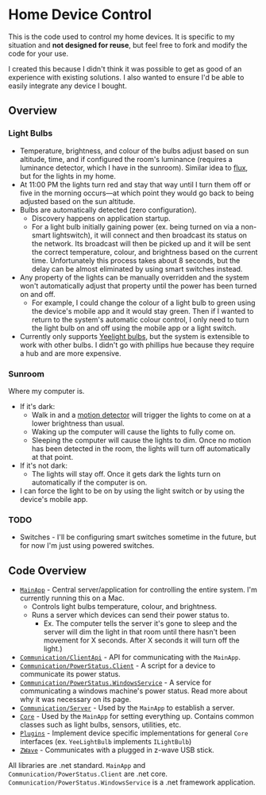 # Home Device Control

This is the code used to control my home devices. It is specific to my situation and **not designed for reuse**, but feel free to fork and modify the code for your use.

I created this because I didn't think it was possible to get as good of an experience with existing solutions. I also wanted to ensure I'd be able to easily integrate any device I bought.

## Overview

### Light Bulbs

* Temperature, brightness, and colour of the bulbs adjust based on sun altitude, time, and if configured the room's luminance (requires a luminance detector, which I have in the sunroom). Similar idea to [flux](https://justgetflux.com/), but for the lights in my home.
* At 11:00 PM the lights turn red and stay that way until I turn them off or five in the morning occurs—at which point they would go back to being adjusted based on the sun altitude.
* Bulbs are automatically detected (zero configuration).
    * Discovery happens on application startup.
    * For a light bulb initially gaining power (ex. being turned on via a non-smart lightswitch), it will connect and then broadcast its status on the network. Its broadcast will then be picked up and it will be sent the correct temperature, colour, and brightness based on the current time. Unfortunately this process takes about 8 seconds, but the delay can be almost eliminated by using smart switches instead.
* Any property of the lights can be manually overridden and the system won't automatically adjust that property until the power has been turned on and off.
    * For example, I could change the colour of a light bulb to green using the device's mobile app and it would stay green. Then if I wanted to return to the system's automatic colour control, I only need to turn the light bulb on and off using the mobile app or a light switch.
* Currently only supports [Yeelight bulbs](https://www.amazon.ca/Xiaomi-YLDP03YL-Yeelight-Dimmable-Equivalent/dp/B077GCYCT7/), but the system is extensible to work with other bulbs. I didn't go with phillips hue because they require a hub and are more expensive.

### Sunroom

Where my computer is.

* If it's dark:
    * Walk in and a [motion detector](https://www.amazon.ca/ZOOZ-Z-Wave-Sensor-Temperature-Humidity/dp/B01AKSO80O) will trigger the lights to come on at a lower brightness than usual.
    * Waking up the computer will cause the lights to fully come on.
    * Sleeping the computer will cause the lights to dim. Once no motion has been detected in the room, the lights will turn off automatically at that point.
* If it's not dark:
    * The lights will stay off. Once it gets dark the lights turn on automatically if the computer is on.
* I can force the light to be on by using the light switch or by using the device's mobile app.

### TODO

* Switches - I'll be configuring smart switches sometime in the future, but for now I'm just using powered switches.

## Code Overview

- [`MainApp`](MainApp) - Central server/application for controlling the entire system. I'm currently running this on a Mac.
    - Controls light bulbs temperature, colour, and brightness.
    - Runs a server which devices can send their power status to.
        - Ex. The computer tells the server it's gone to sleep and the server will dim the light in that room until there hasn't been movement for X seconds. After X seconds it will turn off the light.)
- [`Communication/ClientApi`](Communication/ClientApi) - API for communicating with the `MainApp`.
- [`Communication/PowerStatus.Client`](Communication/PowerStatus.Client) - A script for a device to communicate its power status.
- [`Communication/PowerStatus.WindowsService`](Communication/PowerStatus.WindowsService) - A service for communicating a windows machine's power status. Read more about why it was necessary on its page.
- [`Communication/Server`](Communication/Server) - Used by the `MainApp` to establish a server.
- [`Core`](Core) - Used by the `MainApp` for setting everything up. Contains common classes such as light bulbs, sensors, utilities, etc.
- [`Plugins`](Plugins) - Implement device specific implementations for general `Core` interfaces (ex. `YeeLightBulb` implements `ILightBulb`)
- [`ZWave`](ZWave) - Communicates with a plugged in z-wave USB stick.

All libraries are .net standard. `MainApp` and `Communication/PowerStatus.Client` are .net core. `Communication/PowerStatus.WindowsService` is a .net framework application.